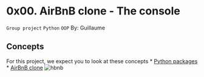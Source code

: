 # 0x00. AirBnB clone - The console
<code>Group project</code> <code>Python</code> <code>OOP</code>
 By: Guillaume

## Concepts

For this project, we expect you to look at these concepts
	* [Python packages](https://intranet.alxswe.com/concepts/66)
	* [AirBnB clone](https://intranet.alxswe.com/concepts/74)
![hbnb](https://s3.amazonaws.com/alx-intranet.hbtn.io/uploads/medias/2018/6/65f4a1dd9c51265f49d0.png?X-Amz-Algorithm=AWS4-HMAC-SHA256&X-Amz-Credential=AKIARDDGGGOUSBVO6H7D%2F20240207%2Fus-east-1%2Fs3%2Faws4_request&X-Amz-Date=20240207T171736Z&X-Amz-Expires=86400&X-Amz-SignedHeaders=host&X-Amz-Signature=c72446565aa256279d3e55ecc7d587a229571429fa725c6b6545ba90cbce42a6)
